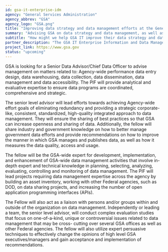 ```yaml
---
id: gsa-it-enterprise-idm
agency: "General Services Administration"
agency_abbrev: "GSA"
agency_logo: "GSA.png"
title: "Improving data strategy and data management efforts at the General Services Administration"
summary: "Advising GSA on data strategy and data management, as well as providing analytical and evaluative expertise to ensure data programs are coordinated, comprehensive and strategic."
subtitle: "How might we help GSA IT improve their data strategy and data management efforts?"
partner_description: "The GSA IT Enterprise Information and Data Management Division (IDM) advises management on agency-wide performance, data entry design, data warehouse and accessibility, while leading agency-wide data management efforts toward achieving agency goals. They are instrumental in eliminating redundancy and providing a corporate-like, consistent, standardized, high-quality and integrated approach to data management."
project_link: https://www.gsa.gov
status: "upcoming"
---
```

GSA is looking for a Senior Data Advisor/Chief Data Officer to advise management on matters related to: Agency-wide performance data entry design, data warehousing, data collection, data dissemination, data management and data accessibility. The PIF will provide analytical and evaluative expertise to ensure data programs are coordinated, comprehensive and strategic. 

The senior level advisor will lead efforts towards achieving Agency-wide effort goals of eliminating redundancy and providing a strategic corporate-like, consistent, standardized, high-quality integrated approach to data management. They will ensure the sharing of best practices so that GSA can increase openness and sharing of data. Additionally, the fellow will share industry and government knowledge on how to better manage government data efforts and provide recommendations on how to improve the manner in which GSA manages and publishes data, as well as how it measures the data quality, access and usage.

The fellow will be the GSA-wide expert for development, implementation, and enhancement of GSA-wide data management activities that involve in-depth expert and technical knowledge in planning, selecting, analyzing, evaluating, controlling and monitoring of data management. The PIF will lead projects requiring data management expertise across the agency by building an asset inventory, working with other Federal agencies, such as DOD, on data sharing projects, and increasing the number of open application programming interfaces (APIs).

The Fellow will also act as a liaison with persons and/or groups within and outside of the organization on data management. Independently or leading a team, the senior level advisor, will conduct complex evaluation studies that focus on one-of-a-kind, unique or controversial issues related to data management that may be cross- cutting over several GSA offices as well as other Federal agencies. The fellow will also utilize expert persuasive techniques to effectively change the opinions of high level GSA executives/managers and gain acceptance and implementation of recommendations.
